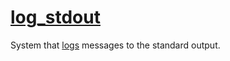 # [log_stdout](log_stdout.hpp)

System that [logs](../../../core/functions/log.md) messages to the standard output.